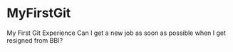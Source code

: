 # MyFirstGit
My First Git Experience
Can I get a new job as soon as possible when I get resigned from BBI?
